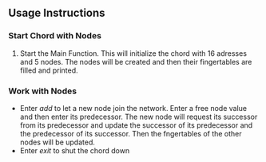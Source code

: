 ## Usage Instructions

### Start Chord with Nodes
1. Start the Main Function. This will initialize the chord with 16 adresses and 5 nodes. The nodes will be created and then their fingertables are filled and printed.

### Work with Nodes
* Enter *add* to let a new node join the network. Enter a free node value and then enter its predecessor. The new node will request its successor from its predecessor and update the successor of its predecessor and the predecessor of its successor. Then the fngertables of the other nodes will be updated.
* Enter *exit* to shut the chord down